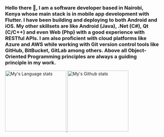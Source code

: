 ### Hello there 👋, I am a software developer based in Nairobi, Kenya whose main stack is in mobile app development with Flutter. I have been building and deploying to both Android and iOS. My other skillsets are like Android (Java), .Net (C#), Qt (C/C++) and even Web (Php) with a good experience with RESTful APIs. I am also proficient with cloud platforms like Azure and AWS while working with Git version control tools like GitHub, BitBucket, GitLab among others. Above all Object-Oriented Programming principles are always a guiding principle in my work.

<div>
    <a href="https://github.com/SillaJaxon/github-readme-stats">
        <img height=200
            src="https://github-readme-stats-git-master-rstaa-rickstaa.vercel.app/api/top-langs/?username=SillaJaxon&layout=compact&langs_count=10&hide_border=1&role=OWNER,COLLABORATOR"
            alt="My's Language stats" />
    </a>
    <a href="https://github.com/SillaJaxon/github-readme-stats">
        <img height=200
            src="https://github-readme-stats-git-master-rstaa-rickstaa.vercel.app/api?username=JacksiroKe&show_icons=true&count_private=true&line_height=28&hide_border=1&include_all_commits=true&card_width=450&role=OWNER,COLLABORATOR&exclude_repo=github-readme-stats"
            alt="My's Github stats" />
    </a>
</div>
